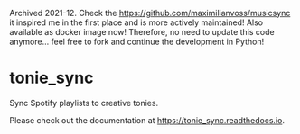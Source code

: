 Archived 2021-12. Check the https://github.com/maximilianvoss/musicsync it inspired me in the first place and is more actively maintained! Also available as docker image now! Therefore, no need to update this code anymore... feel free to fork and continue the development in Python!

# tonie_sync
Sync Spotify playlists to creative tonies.

Please check out the documentation at https://tonie_sync.readthedocs.io.
